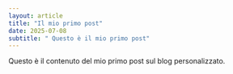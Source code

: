 ```yaml
---
layout: article
title: "Il mio primo post"
date: 2025-07-08
subtitle: " Questo è il mio primo post"
---
```


Questo è il contenuto del mio primo post sul blog personalizzato.
